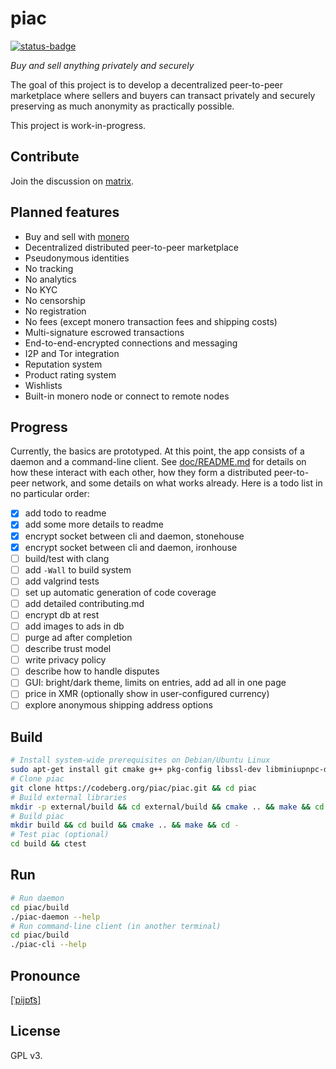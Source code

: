 # piac

[![status-badge](https://ci.codeberg.org/api/badges/piac/piac/status.svg)](https://ci.codeberg.org/piac/piac)

_Buy and sell anything privately and securely_

The goal of this project is to develop a decentralized peer-to-peer marketplace where sellers and buyers can transact privately and securely preserving as much anonymity as practically possible.

This project is work-in-progress.

## Contribute
Join the discussion on [matrix](https://matrix.to/#/#neroshop:matrix.org).

## Planned features
* Buy and sell with [monero](https://getmonero.org)
* Decentralized distributed peer-to-peer marketplace
* Pseudonymous identities
* No tracking
* No analytics
* No KYC
* No censorship
* No registration
* No fees (except monero transaction fees and shipping costs)
* Multi-signature escrowed transactions
* End-to-end-encrypted connections and messaging
* I2P and Tor integration
* Reputation system
* Product rating system
* Wishlists
* Built-in monero node or connect to remote nodes

## Progress
Currently, the basics are prototyped. At this point, the app consists of a daemon and a command-line client. See [doc/README.md](https://codeberg.org/piac/piac/src/branch/master/doc) for details on how these interact with each other, how they form a distributed peer-to-peer network, and some details on what works already. Here is a todo list in no particular order:

- [x] add todo to readme
- [x] add some more details to readme
- [x] encrypt socket between cli and daemon, stonehouse
- [x] encrypt socket between cli and daemon, ironhouse
- [ ] build/test with clang
- [ ] add `-Wall` to build system
- [ ] add valgrind tests
- [ ] set up automatic generation of code coverage
- [ ] add detailed contributing.md
- [ ] encrypt db at rest
- [ ] add images to ads in db
- [ ] purge ad after completion
- [ ] describe trust model
- [ ] write privacy policy
- [ ] describe how to handle disputes
- [ ] GUI: bright/dark theme, limits on entries, add ad all in one page
- [ ] price in XMR (optionally show in user-configured currency)
- [ ] explore anonymous shipping address options

## Build
```sh
# Install system-wide prerequisites on Debian/Ubuntu Linux
sudo apt-get install git cmake g++ pkg-config libssl-dev libminiupnpc-dev libboost-chrono-dev libboost-date-time-dev libboost-filesystem-dev libboost-locale-dev libboost-program-options-dev libboost-regex-dev libboost-serialization-dev libboost-system-dev libboost-thread-dev libzmq3-dev libhidapi-dev libprotobuf-dev libusb-dev libxapian-dev rapidjson-dev libreadline-dev libcrypto++-dev libssl-dev
# Clone piac
git clone https://codeberg.org/piac/piac.git && cd piac
# Build external libraries
mkdir -p external/build && cd external/build && cmake .. && make && cd -
# Build piac
mkdir build && cd build && cmake .. && make && cd -
# Test piac (optional)
cd build && ctest
```

## Run
```sh
# Run daemon
cd piac/build
./piac-daemon --help
# Run command-line client (in another terminal)
cd piac/build
./piac-cli --help
```

## Pronounce
[[ˈpijɒt͡s]](https://en.wiktionary.org/wiki/piac)

## License
GPL v3.
